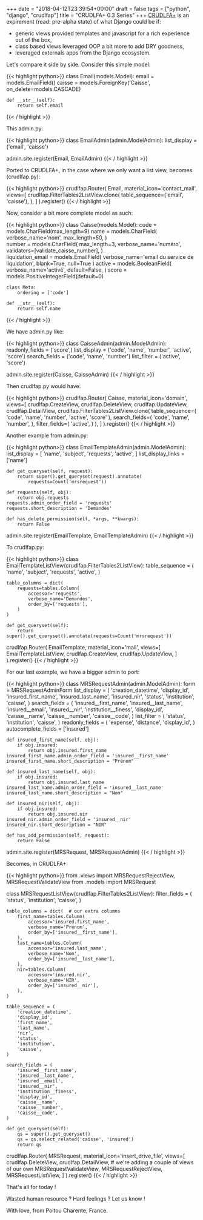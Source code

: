 +++
date = "2018-04-12T23:39:54+00:00"
draft = false
tags = ["python", "django", "crudlfap"]
title = "CRUDLFA+ 0.3 Series"
+++
[CRUDLFA+](https://github.com/betagouv/mrs) is an expirement (read: pre-alpha state) of what Django could be if:

- generic views provided templates and javascript for a rich experience out of the box,
- class based views leveraged OOP a bit more to add DRY goodness,
- leveraged externals apps from the Django ecosystem.

Let's compare it side by side. Consider this simple model:


{{< highlight python>}}
class Email(models.Model):
    email = models.EmailField()
    caisse = models.ForeignKey('Caisse', on_delete=models.CASCADE)

    def __str__(self):
        return self.email
{{< / highlight >}}


This admin.py:


{{< highlight python>}}
class EmailAdmin(admin.ModelAdmin):
    list_display = ('email', 'caisse')


admin.site.register(Email, EmailAdmin)
{{< / highlight >}}


Ported to CRUDLFA+, in the case where we only want a list view, becomes (crudlfap.py):


{{< highlight python>}}
crudlfap.Router(
    Email,
    material_icon='contact_mail',
    views=[
        crudlfap.FilterTables2ListView.clone(
            table_sequence=('email', 'caisse'),
        ),
    ]
).register()
{{< / highlight >}}


Now, consider a bit more complete model as such:


{{< highlight python>}}
class Caisse(models.Model):
    code = models.CharField(max_length=9)
    name = models.CharField(
        verbose_name='nom',
        max_length=50,
    )           
    number = models.CharField(
        max_length=3,
        verbose_name='numéro',
        validators=[validate_caisse_number],
    )       
    liquidation_email = models.EmailField(
        verbose_name='email du service de liquidation',
        blank=True,
        null=True
    )
    active = models.BooleanField(
        verbose_name='activé',
        default=False,
    )
    score = models.PositiveIntegerField(default=0)
            
    class Meta:
        ordering = ['code']

    def __str__(self):
        return self.name
{{< / highlight >}}


We have admin.py like:


{{< highlight python>}}
class CaisseAdmin(admin.ModelAdmin):
    readonly_fields = ('score',)
    list_display = ('code', 'name', 'number', 'active', 'score')
    search_fields = ('code', 'name', 'number')
    list_filter = ('active', 'score')


admin.site.register(Caisse, CaisseAdmin)
{{< / highlight >}}


Then crudlfap.py would have:


{{< highlight python>}}
crudlfap.Router(
    Caisse,
    material_icon='domain',
    views=[
        crudlfap.CreateView,
        crudlfap.DeleteView,
        crudlfap.UpdateView,
        crudlfap.DetailView,
        crudlfap.FilterTables2ListView.clone(
            table_sequence=(
                'code',
                'name',
                'number',
                'active',
                'score'
            ),
            search_fields=(
                'code',
                'name',
                'number',
            ),
            filter_fields=(
                'active',
            )
        ),
    ]
).register()
{{< / highlight >}}


Another example from admin.py:


{{< highlight python>}}
class EmailTemplateAdmin(admin.ModelAdmin):
    list_display = [
        'name',
        'subject',
        'requests',
        'active',
    ]
    list_display_links = ['name']

    def get_queryset(self, request):
        return super().get_queryset(request).annotate(
            requests=Count('mrsrequest'))

    def requests(self, obj):
        return obj.requests
    requests.admin_order_field = 'requests'
    requests.short_description = 'Demandes'

    def has_delete_permission(self, *args, **kwargs):
        return False

admin.site.register(EmailTemplate, EmailTemplateAdmin)
{{< / highlight >}}


To crudlfap.py:



{{< highlight python>}}
class EmailTemplateListView(crudlfap.FilterTables2ListView):
    table_sequence = (
        'name',
        'subject',
        'requests',
        'active',
    )

    table_columns = dict(
        requests=tables.Column(
            accessor='requests',
            verbose_name='Demandes',
            order_by=['requests'],
        )
    )

    def get_queryset(self):
        return super().get_queryset().annotate(requests=Count('mrsrequest'))


crudlfap.Router(
    EmailTemplate,
    material_icon='mail',
    views=[
        EmailTemplateListView,
        crudlfap.CreateView,
        crudlfap.UpdateView,
    ]
).register()
{{< / highlight >}}


For our last example, we have a bigger admin to port:


{{< highlight python>}}
class MRSRequestAdmin(admin.ModelAdmin):
    form = MRSRequestAdminForm
    list_display = (
        'creation_datetime',
        'display_id',
        'insured_first_name',
        'insured_last_name',
        'insured_nir',
        'status',
        'institution',
        'caisse',
    )
    search_fields = (
        'insured__first_name',
        'insured__last_name',
        'insured__email',
        'insured__nir',
        'institution__finess',
        'display_id',
        'caisse__name',
        'caisse__number',
        'caisse__code',
    )
    list_filter = (
        'status',
        'institution',
        'caisse',
    )
    readonly_fields = (
        'expense',
        'distance',
        'display_id',
    )
    autocomplete_fields = ['insured']

    def insured_first_name(self, obj):
        if obj.insured:
            return obj.insured.first_name
    insured_first_name.admin_order_field = 'insured__first_name'
    insured_first_name.short_description = "Prénom"

    def insured_last_name(self, obj):
        if obj.insured:
            return obj.insured.last_name
    insured_last_name.admin_order_field = 'insured__last_name'
    insured_last_name.short_description = "Nom"

    def insured_nir(self, obj):
        if obj.insured:
            return obj.insured.nir
    insured_nir.admin_order_field = 'insured__nir'
    insured_nir.short_description = "NIR"

    def has_add_permission(self, request):
        return False
admin.site.register(MRSRequest, MRSRequestAdmin)
{{< / highlight >}}


Becomes, in CRUDLFA+:


{{< highlight python>}}
from .views import MRSRequestRejectView, MRSRequestValidateView
from .models import MRSRequest


class MRSRequestListView(crudlfap.FilterTables2ListView):
    filter_fields = (
        'status',
        'institution',
        'caisse',
    )

    table_columns = dict(  # our extra columns
        first_name=tables.Column(
            accessor='insured.first_name',
            verbose_name='Prénom',
            order_by=['insured__first_name'],
        ),
        last_name=tables.Column(
            accessor='insured.last_name',
            verbose_name='Nom',
            order_by=['insured__last_name'],
        ),
        nir=tables.Column(
            accessor='insured.nir',
            verbose_name='NIR',
            order_by=['insured__nir'],
        ),
    )

    table_sequence = (
        'creation_datetime',
        'display_id',
        'first_name',
        'last_name',
        'nir',
        'status',
        'institution',
        'caisse',
    )

    search_fields = (
        'insured__first_name',
        'insured__last_name',
        'insured__email',
        'insured__nir',
        'institution__finess',
        'display_id',
        'caisse__name',
        'caisse__number',
        'caisse__code',
    )

    def get_queryset(self):
        qs = super().get_queryset()
        qs = qs.select_related('caisse', 'insured')
        return qs

crudlfap.Router(
    MRSRequest,
    material_icon='insert_drive_file',
    views=[
        crudlfap.DeleteView,
        crudlfap.DetailView,
        # we're adding a couple of views of our own
        MRSRequestValidateView,
        MRSRequestRejectView,
        MRSRequestListView,
    ]
).register()
{{< / highlight >}}


That's all for today !

Wasted human resource ? Hard feelings ? Let us know !

With love, from Poitou Charente, France.
